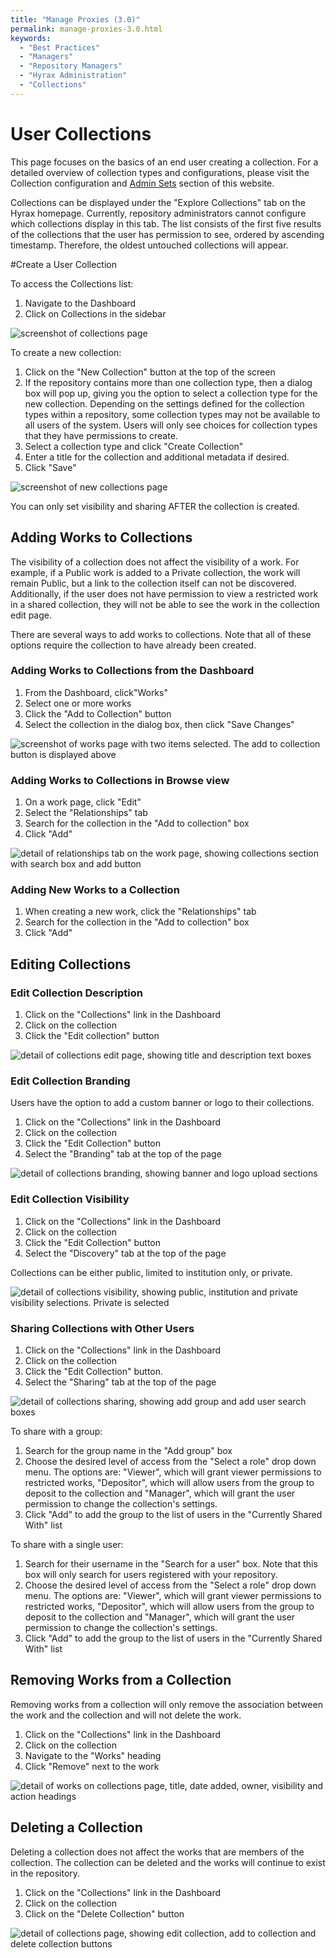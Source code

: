 ```yaml
---
title: "Manage Proxies (3.0)"
permalink: manage-proxies-3.0.html
keywords:
  - "Best Practices"
  - "Managers"
  - "Repository Managers"
  - "Hyrax Administration"
  - "Collections"
---
```

# User Collections

This page focuses on the basics of an end user creating a collection. For a detailed overview of collection types and configurations, please visit the Collection configuration and [Admin Sets](https://samvera.github.io/administrative-sets-3.x.html) section of this website.

Collections can be displayed under the "Explore Collections" tab on the Hyrax homepage. Currently, repository administrators cannot configure which collections display in this tab. The list consists of the first five results of the collections that the user has permission to see, ordered by ascending timestamp. Therefore, the oldest untouched collections will appear.

#Create a User Collection

To access the Collections list:

1. Navigate to the Dashboard
2. Click on Collections in the sidebar


![screenshot of collections page](\images\screenshots\collections-2.1.png)

To create a new collection:

1. Click on the "New Collection" button at the top of the screen 
2. If the repository contains more than one collection type, then a dialog box will pop up, giving you the option to select a collection type for the new collection. Depending on the settings defined for the collection types within a repository, some collection types may not be available to all users of the system. Users will only see choices for collection types that they have permissions to create.
3. Select a collection type and click "Create Collection"
4. Enter a title for the collection and additional metadata if desired.
5. Click "Save"

![screenshot of new collections page](\images\screenshots\new-collection-2.1.png)

You can only set visibility and sharing AFTER the collection is created.

## Adding Works to Collections
The visibility of a collection does not affect the visibility of a work. For example, if a Public work is added to a Private collection, the work will remain Public, but a link to the collection itself can not be discovered. Additionally, if the user does not have permission to view a restricted work in a shared collection, they will not be able to see the work in the collection edit page.

There are several ways to add works to collections. Note that all of these options require the collection to have already been created. 

### Adding Works to Collections from the Dashboard
1. From the Dashboard, click"Works"
2. Select one or more works
3. Click the "Add to Collection" button
4. Select the collection in the dialog box, then click "Save Changes"

![screenshot of works page with two items selected. The add to collection button is displayed above](\images\screenshots\add_to_collection.PNG)

### Adding Works to Collections in Browse view

1. On a work page, click "Edit" 
2. Select the "Relationships" tab
3. Search for the collection in the "Add to collection" box
4. Click "Add"

![detail of relationships tab on the work page, showing collections section with search box and add button](\images\screenshots\collections_browse.PNG)

### Adding New Works to a Collection

1. When creating a new work, click the "Relationships" tab 
2. Search for the collection in the "Add to collection" box
3. Click "Add"

## Editing Collections
### Edit Collection Description

1. Click on the "Collections" link in the Dashboard
2. Click on the collection 
3. Click the "Edit collection" button

![detail of collections edit page, showing title and description text boxes](\images\screenshots\collection_edit.PNG)

### Edit Collection Branding
Users have the option to add a custom banner or logo to their collections. 

1. Click on the "Collections" link in the Dashboard 
2. Click on the collection 
3. Click the "Edit Collection" button 
4. Select the "Branding" tab at the top of the page 

![detail of collections branding, showing banner and logo upload sections](\images\screenshots\collection_branding.PNG)

### Edit Collection Visibility

1. Click on the "Collections" link in the Dashboard 
2. Click on the collection 
3. Click the "Edit Collection" button 
4. Select the "Discovery" tab at the top of the page 

Collections can be either public, limited to institution only, or private.

![detail of collections visibility, showing public, institution and private visibility selections. Private is selected](\images\screenshots\collection_visibility.PNG)

### Sharing Collections with Other Users
1. Click on the "Collections" link in the Dashboard
2. Click on the collection 
3. Click the "Edit Collection" button. 
4. Select the "Sharing" tab at the top of the page

![detail of collections sharing, showing add group and add user search boxes](\images\screenshots\collection_sharing.PNG)

To share with a group: 
1. Search for the group name in the "Add group" box 
2. Choose the desired level of access from the "Select a role" drop down menu. The options are: "Viewer", which will grant viewer permissions to restricted works, "Depositor", which will allow users from the group to deposit to the collection and "Manager", which will grant the user permission to change the collection's settings. 
3. Click "Add" to add the group to the list of users in the "Currently Shared With" list

To share with a single user: 
1. Search for their username in the "Search for a user" box. Note that this box will only search for users registered with your repository. 
2. Choose the desired level of access from the "Select a role" drop down menu. The options are: "Viewer", which will grant viewer permissions to restricted works, "Depositor", which will allow users from the group to deposit to the collection and "Manager", which will grant the user permission to change the collection's settings. 
3. Click "Add" to add the group to the list of users in the "Currently Shared With" list

## Removing Works from a Collection
Removing works from a collection will only remove the association between the work and the collection and will not delete the work.

1. Click on the "Collections" link in the Dashboard
2. Click on the collection 
3. Navigate to the "Works" heading 
4. Click "Remove" next to the work 

![detail of works on collections page, title, date added, owner, visibility and action headings](\images\screenshots\collection_works.PNG)

## Deleting a Collection
Deleting a collection does not affect the works that are members of the collection. The collection can be deleted and the works will continue to exist in the repository.

1. Click on the "Collections" link in the Dashboard
2. Click on the collection 
3. Click on the "Delete Collection" button

![detail of collections page, showing edit collection, add to collection and delete collection buttons](\images\screenshots\collection_delete.PNG)












